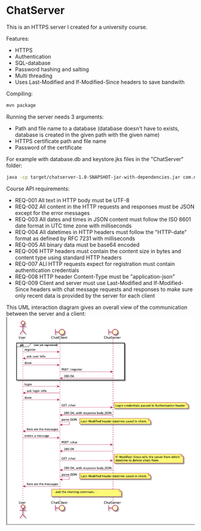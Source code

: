 # ChatServer
This is an HTTPS server I created for a university course.    

Features:  
- HTTPS
- Authentication
- SQL-database
- Password hashing and salting
- Multi threading  
- Uses Last-Modified and If-Modified-Since headers to save bandwith    

Compiling:
```bash
mvn package
```

Running the server needs 3 arguments:  
- Path and file name to a database (database doesn't have to exists, database is created in the given path with the given name)
- HTTPS certificate path and file name
- Password of the certificate

For example with database.db and keystore.jks files in the "ChatServer" folder:
```bash
java -cp target/chatserver-1.0-SNAPSHOT-jar-with-dependencies.jar com.nuutti.chatserver.ChatServer database.db keystore.jks password
```

Course API requirements:
- REQ-001 All text in HTTP body must be UTF-8
- REQ-002 All content in the HTTP requests and responses must be JSON except for the error messages
- REQ-003 All dates and times in JSON content must follow the ISO 8601 date format in UTC time zone with milliseconds
- REQ-004 All datetimes in HTTP headers must follow the "HTTP-date" format as defined by RFC 7231 with milliseconds
- REQ-005 All binary data must be base64 encoded
- REQ-006 HTTP headers must contain the content size in bytes and content type using standard HTTP headers
- REQ-007 ALl HTTP requests expect for registration must contain authentication credentials
- REQ-008 HTTP header Content-Type must be "application-json"
- REQ-009 Client and server must use Last-Modified and If-Modified-Since headers with chat message requests and responses to make sure only recent data is provided by the server for each client    


This UML interaction diagram gives an overall view of the communication between the server and a client:
![UML](umldiagram.png)  


